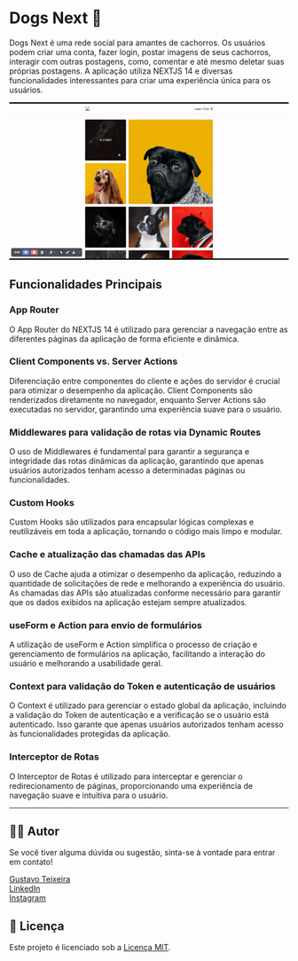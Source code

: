 # Dogs Next 🐶

Dogs Next é uma rede social para amantes de cachorros. Os usuários podem criar uma conta, fazer login, postar imagens de seus cachorros, interagir com outras postagens, como, comentar e até mesmo deletar suas próprias postagens. A aplicação utiliza NEXTJS 14 e diversas funcionalidades interessantes para criar uma experiência única para os usuários.

![Dogs Next Demo](https://raw.githubusercontent.com/taylosstls/origamid-nextjs/main/dogsnext-project.gif)

## Funcionalidades Principais

### App Router
O App Router do NEXTJS 14 é utilizado para gerenciar a navegação entre as diferentes páginas da aplicação de forma eficiente e dinâmica.

### Client Components vs. Server Actions
Diferenciação entre componentes do cliente e ações do servidor é crucial para otimizar o desempenho da aplicação. Client Components são renderizados diretamente no navegador, enquanto Server Actions são executadas no servidor, garantindo uma experiência suave para o usuário.

### Middlewares para validação de rotas via Dynamic Routes
O uso de Middlewares é fundamental para garantir a segurança e integridade das rotas dinâmicas da aplicação, garantindo que apenas usuários autorizados tenham acesso a determinadas páginas ou funcionalidades.

### Custom Hooks
Custom Hooks são utilizados para encapsular lógicas complexas e reutilizáveis em toda a aplicação, tornando o código mais limpo e modular.

### Cache e atualização das chamadas das APIs
O uso de Cache ajuda a otimizar o desempenho da aplicação, reduzindo a quantidade de solicitações de rede e melhorando a experiência do usuário. As chamadas das APIs são atualizadas conforme necessário para garantir que os dados exibidos na aplicação estejam sempre atualizados.

### useForm e Action para envio de formulários
A utilização de useForm e Action simplifica o processo de criação e gerenciamento de formulários na aplicação, facilitando a interação do usuário e melhorando a usabilidade geral.

### Context para validação do Token e autenticação de usuários
O Context é utilizado para gerenciar o estado global da aplicação, incluindo a validação do Token de autenticação e a verificação se o usuário está autenticado. Isso garante que apenas usuários autorizados tenham acesso às funcionalidades protegidas da aplicação.

### Interceptor de Rotas
O Interceptor de Rotas é utilizado para interceptar e gerenciar o redirecionamento de páginas, proporcionando uma experiência de navegação suave e intuitiva para o usuário.


---

## 👨‍💻 Autor
Se você tiver alguma dúvida ou sugestão, sinta-se à vontade para entrar em contato!

[Gustavo Teixeira](https://github.com/taylosstls)  
[LinkedIn](https://www.linkedin.com/in/gustavoteixeiralgnt/)  
[Instagram](https://www.instagram.com/gustavo.lgnt/)

## 📄 Licença

Este projeto é licenciado sob a [Licença MIT](https://opensource.org/licenses/MIT).
